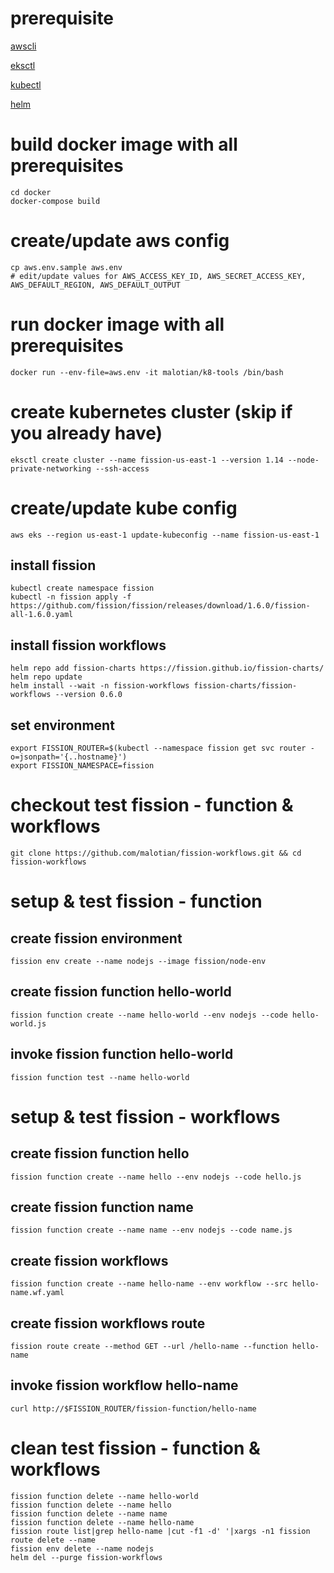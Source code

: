 # prerequisite 

[awscli](https://docs.aws.amazon.com/cli/latest/userguide/cli-chap-install.html)

[eksctl](https://docs.aws.amazon.com/eks/latest/userguide/getting-started-eksctl.html)

[kubectl](https://docs.aws.amazon.com/eks/latest/userguide/install-kubectl.html)

[helm](https://helm.sh/docs/using_helm/#installing-helm)

# build docker image with all prerequisites 
	cd docker
	docker-compose build

# create/update aws config 
	cp aws.env.sample aws.env
	# edit/update values for AWS_ACCESS_KEY_ID, AWS_SECRET_ACCESS_KEY, AWS_DEFAULT_REGION, AWS_DEFAULT_OUTPUT

# run docker image with all prerequisites 
	docker run --env-file=aws.env -it malotian/k8-tools /bin/bash

# create kubernetes cluster (skip if you already have)

    eksctl create cluster --name fission-us-east-1 --version 1.14 --node-private-networking --ssh-access

# create/update kube config

    aws eks --region us-east-1 update-kubeconfig --name fission-us-east-1

## install fission

    kubectl create namespace fission
	kubectl -n fission apply -f https://github.com/fission/fission/releases/download/1.6.0/fission-all-1.6.0.yaml

## install fission workflows

    helm repo add fission-charts https://fission.github.io/fission-charts/
    helm repo update
    helm install --wait -n fission-workflows fission-charts/fission-workflows --version 0.6.0

## set environment

    export FISSION_ROUTER=$(kubectl --namespace fission get svc router -o=jsonpath='{..hostname}')
    export FISSION_NAMESPACE=fission

# checkout test fission - function & workflows

    git clone https://github.com/malotian/fission-workflows.git && cd fission-workflows

#  setup & test fission - function

## create fission environment

    fission env create --name nodejs --image fission/node-env

## create fission function hello-world

    fission function create --name hello-world --env nodejs --code hello-world.js

## invoke fission function hello-world

    fission function test --name hello-world

#  setup & test fission - workflows
## create fission function hello

    fission function create --name hello --env nodejs --code hello.js

## create fission function name

    fission function create --name name --env nodejs --code name.js

## create fission workflows

    fission function create --name hello-name --env workflow --src hello-name.wf.yaml

## create fission workflows route

    fission route create --method GET --url /hello-name --function hello-name

## invoke fission workflow hello-name

    curl http://$FISSION_ROUTER/fission-function/hello-name

#  clean  test fission - function & workflows

    fission function delete --name hello-world
    fission function delete --name hello
    fission function delete --name name
    fission function delete --name hello-name
    fission route list|grep hello-name |cut -f1 -d' '|xargs -n1 fission route delete --name
    fission env delete --name nodejs
    helm del --purge fission-workflows




